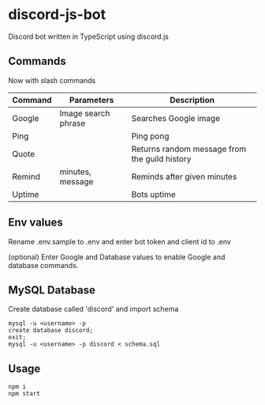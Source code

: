 # discord-js-bot

Discord bot written in TypeScript using discord.js

## Commands

Now with slash commands

| Command | Parameters          | Description                                   |
| ------- | ------------------- | --------------------------------------------- |
| Google  | Image search phrase | Searches Google image                         |
| Ping    |                     | Ping pong                                     |
| Quote   |                     | Returns random message from the guild history |
| Remind  | minutes, message    | Reminds after given minutes                   |
| Uptime  |                     | Bots uptime                                   |

## Env values

Rename .env.sample to .env and enter bot token and client id to .env

(optional) Enter Google and Database values to enable Google and database commands.

## MySQL Database

Create database called 'discord' and import schema

```
mysql -u <username> -p
create database discord;
exit;
mysql -u <username> -p discord < schema.sql
```

## Usage

```
npm i
npm start
```
